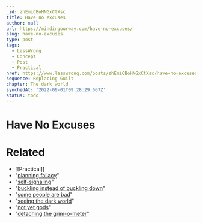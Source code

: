 ```yaml
---
_id: zhEmiCBoHNGxCtXsc
title: Have no excuses
author: null
url: https://mindingourway.com/have-no-excuses/
slug: have-no-excuses
type: post
tags:
  - LessWrong
  - Concept
  - Post
  - Practical
href: https://www.lesswrong.com/posts/zhEmiCBoHNGxCtXsc/have-no-excuses
sequence: Replacing Guilt
chapter: The dark world
synchedAt: '2022-09-01T09:28:29.667Z'
status: todo
---
```


# Have No Excuses


# Related

- [[Practical]]
- "[planning fallacy](https://en.wikipedia.org/wiki/Planning_fallacy)"
- "[self-signaling](http://mindingourway.com/self-signaling-the-ability-to-do-what-you-want/)"
- "[buckling instead of buckling down](http://mindingourway.com/being-unable-to-despair/)"
- "[some people are bad](http://mindingourway.com/there-are-no/)"
- "[seeing the dark world](http://mindingourway.com/see-the-dark-world/)"
- "[not yet gods](http://mindingourway.com/not-yet-gods/)"
- "[detaching the grim-o-meter](http://mindingourway.com/detach-the-grim-o-meter/)"